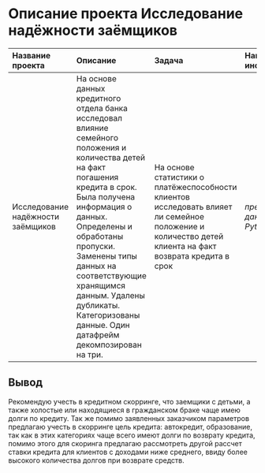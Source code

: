 # Описание проекта Исследование надёжности заёмщиков

| Название проекта | Описание | Задача | Навыки и инструменты | Статус проекта | 
| :---------------------- | :---------------------- | :---------------------- | :---------------------- | :---------------------- |
| Исследование надёжности заёмщиков |  На основе данных кредитного отдела банка исследовал влияние семейного положения и количества детей на факт погашения кредита в срок. Была получена информация о данных. Определены и обработаны пропуски. Заменены типы данных на соответствующие хранящимся данным. Удалены дубликаты. Категоризованы данные. Один датафрейм декомпозирован на три. | На основе статистики о платёжеспособности клиентов исследовать влияет ли семейное положение и количество детей клиента на факт возврата кредита в срок | *предобработка данных*, *Python*, *Pandas* | Завершен |

## Вывод 

Рекомендую учесть в кредитном скорринге, что заемщики с детьми, а также холостые или находящиеся в гражданском браке чаще имею долги по кредиту. Так же помимо заявленных заказчиком параметров предлагаю учесть в скорринге цель кредита: автокредит, образование, так как в этих категориях чаще всего имеют долги по возврату кредита, помимо этого для скоринга предлагаю рассмотреть другой рассчет ставки кредита для клиентов с доходами ниже среднего, ввиду более высокого количества долгов при возврате средств.

